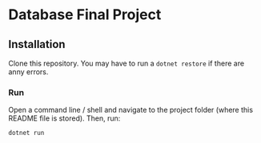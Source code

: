 # Database Final Project

## Installation

Clone this repository. You may have to run a `dotnet restore` if there are anny errors.

### Run

Open a command line / shell and navigate to the project folder (where this README file is stored). Then, run:

```sh
dotnet run
```
